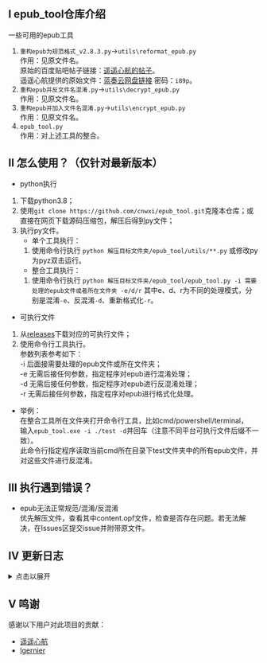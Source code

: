 ## Ⅰ epub_tool仓库介绍<br>
一些可用的epub工具<br>
1. `重构epub为规范格式_v2.8.3.py`->`utils\reformat_epub.py`<br>
作用：见原文件名。<br>
原始的百度贴吧帖子链接：[遥遥心航的帖子](https://jump2.bdimg.com/p/8090221625)。<br>
遥遥心航提供的原始文件：[蓝奏云网盘链接](https://wwb.lanzoub.com/b01k016hg) 密码：`i89p`。<br>
2. `重构epub并反文件名混淆.py`->`utils\decrypt_epub.py`<br>
作用：见原文件名。<br>
3. `重构epub并加入文件名混淆.py`->`utils\encrypt_epub.py`<br>
作用：见原文件名。<br>
4. `epub_tool.py`<br>
作用：对上述工具的整合。<br>

## Ⅱ 怎么使用？（仅针对最新版本）<br>
- python执行<br>
1. 下载python3.8；<br> 
2. 使用`git clone https://github.com/cnwxi/epub_tool.git`克隆本仓库；或直接在网页下载源码压缩包，解压后得到py文件；<br>
3. 执行py文件。
    - 单个工具执行：
    1. 使用命令行执行 `python 解压目标文件夹/epub_tool/utils/**.py` 或修改py为pyz双击运行。<br>
    - 整合工具执行：
    1. 使用命令行执行 `python 解压目标文件夹/epub_tool/epub_tool.py -i 需要处理的epub文件或者所在文件夹 -e/d/r` 其中e、d、r为不同的处理模式，分别是混淆`-e`、反混淆`-d`、重新格式化`-r`。
- 可执行文件<br>
1. 从[releases](https://github.com/cnwxi/epub_tool/releases)下载对应的可执行文件；<br>
2. 使用命令行工具执行。<br>
参数列表参考如下：<br>
\-i  后面接需要处理的epub文件或所在文件夹；<br>
\-e  无需后接任何参数，指定程序对epub进行混淆处理；<br>
\-d  无需后接任何参数，指定程序对epub进行反混淆处理；<br>
\-r  无需后接任何参数，指定程序对epub进行格式化处理。<br>
- 举例：<br>
在整合工具所在文件夹打开命令行工具，比如cmd/powershell/terminal，<br>
输入`epub_tool.exe -i ./test -d`并回车（注意不同平台可执行文件后缀不一致）。<br>
此命令行指定程序读取当前cmd所在目录下test文件夹中的所有epub文件，并对这些文件进行反混淆。
## Ⅲ 执行遇到错误？
- epub无法正常规范/混淆/反混淆<br>
优先解压文件，查看其中content.opf文件，检查是否存在问题。若无法解决，在Issues区提交issue并附带原文件。

## Ⅳ 更新日志<br>
<details>
  <summary>点击以展开</summary>
  <p>

### 2024.08.29<br>
修复存在异常opf时程序闪退问题。<br>
更新日志记录。<br>
### 2024.08.28<br>
整合代码，使用命令行批量处理epub文件。<br>
支持输入单个epub文件或epub文件所在文件夹，支持子目录遍历。<br>
修改输出路径，现为原epub文件同级路径，通过添加不同后缀`encrypt\decrypt\reformat`区分原文件和处理后文件。<br>
更新README。<br>
### 2024.08.11<br>
更新README。<br>
### 2024.06.19<br>
代码更新，使用相似度计算覆盖opf文件中未混淆的其他文件名情况。<br>
### 2024.06.13<br>
更新yml文件，由[lgernier](https://github.com/lgernierO)提交。<br>
### 2024.06.12<br>
针对cover页面未混淆的情况做更改。<br>
修改自动发布逻辑，修改py文件不触发CI，仅修改yml后触发。修改yml，无需手动执行才执行发布。<br>
### 2024.06.08<br>
CI配置文件更新，由[lgernier](https://github.com/lgernierO)提交。<br>
### 2024.06.07<br>
修改主函数逻辑，防止epub文件不存在导致的程序崩溃，由[lgernier](https://github.com/lgernierO)提交。<br>
加入CI自动构建，由[lgernier](https://github.com/lgernierO)提交。<br>
加入CI自动发布，由[No Response](https://github.com/cnwxi)提交。<br>
### 2024.05.28<br>
修正`重构epub为规范格式_v2.8.3.py`中生成的content.opf文件内容格式，由[lgernier](https://github.com/lgernierO)提交。<br>
### 2024.05.16<br>
更改文件输出路径，由[lgernier](https://github.com/lgernierO)提交。<br>
### 2024.05.09<br>
针对多看~slim文件进行修改，处理html中使用`../`、`./`、`/`开头的链接。<br>
### 2024.04.23<br>
初始化仓库。<br>

  </p>
</details>

## Ⅴ 鸣谢<br>
感谢以下用户对此项目的贡献：
- [遥遥心航](https://tieba.baidu.com/home/main?id=tb.1.7f262ae1.5_dXQ2Jp0F0MH9YJtgM2Ew)
- [lgernier](https://github.com/lgernierO)<br>
